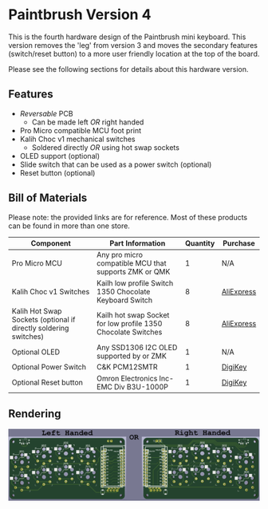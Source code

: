 # Paintbrush Version 4

This is the fourth hardware design of the Paintbrush mini keyboard. This version removes the 'leg' from version 3 and moves the secondary features (switch/reset button) to a more user friendly location at the top of the board.

Please see the following sections for details about this hardware version.

## Features

- *Reversable* PCB
  - Can be made left *OR* right handed
- Pro Micro compatible MCU foot print
- Kalih Choc v1 mechanical switches
  - Soldered directly *OR* using hot swap sockets
- OLED support (optional)
- Slide switch that can be used as a power switch (optional)
- Reset button (optional)

## Bill of Materials

Please note: the provided links are for reference. Most of these products can be found in more than one store.

| Component | Part Information | Quantity | Purchase |
| --------- | ---------------- | -------- | -------- |
| Pro Micro MCU | Any pro micro compatible MCU that supports ZMK or QMK | 1 | N/A |
| Kalih Choc v1 Switches | Kailh low profile Switch 1350 Chocolate Keyboard Switch | 8 | [AliExpress](https://www.aliexpress.com/item/32959996455.html) |
| Kalih Hot Swap Sockets (optional if directly soldering switches) | Kailh hot swap Socket for low profile 1350 Chocolate Switches | 8 | [AliExpress](https://www.aliexpress.com/item/33023283633.html) |
| Optional OLED | Any SSD1306 I2C OLED supported by or ZMK | 1 | N/A |
| Optional Power Switch | C&K PCM12SMTR | 1 | [DigiKey](https://www.digikey.com/en/products/detail/c-k/PCM12SMTR/1640112?s=N4IgTCBcDaIAoGECyBGCBdAvkA) |
| Optional Reset button | Omron Electronics Inc-EMC Div B3U-1000P | 1 | [DigiKey](https://www.digikey.com/en/products/detail/omron-electronics-inc-emc-div/B3U-1000P/1534338) |

## Rendering

![Version 4 Rendering](small-paintbrush-hotswap.png)
